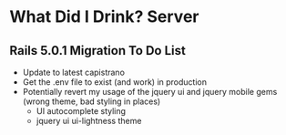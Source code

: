 What Did I Drink? Server
========================

Rails 5.0.1 Migration To Do List
--------------------------------

* Update to latest capistrano
* Get the .env file to exist (and work) in production
* Potentially revert my usage of the jquery ui and jquery mobile gems (wrong theme, bad styling in places)
  * UI autocomplete styling
  * jquery ui ui-lightness theme
